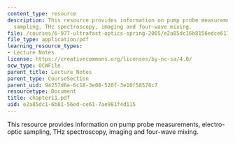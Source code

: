 ```yaml
---
content_type: resource
description: This resource provides information on pump probe measurements, electro-optic
  sampling, THz spectroscopy, imaging and four-wave mixing.
file: /courses/6-977-ultrafast-optics-spring-2005/e2a85dc16b8156edce617ae981f4d115_chapter11.pdf
file_type: application/pdf
learning_resource_types:
- Lecture Notes
license: https://creativecommons.org/licenses/by-nc-sa/4.0/
ocw_type: OCWFile
parent_title: Lecture Notes
parent_type: CourseSection
parent_uid: 94257d6e-6c18-3e08-520f-3e10f58578c7
resourcetype: Document
title: chapter11.pdf
uid: e2a85dc1-6b81-56ed-ce61-7ae981f4d115
---
```

This resource provides information on pump probe measurements, electro-optic sampling, THz spectroscopy, imaging and four-wave mixing.